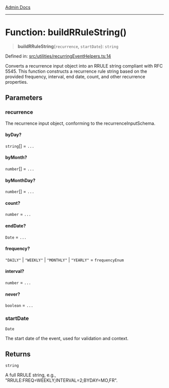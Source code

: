 [Admin Docs](/)

***

# Function: buildRRuleString()

> **buildRRuleString**(`recurrence`, `startDate`): `string`

Defined in: [src/utilities/recurringEventHelpers.ts:14](https://github.com/gautam-divyanshu/talawa-api/blob/84910820371ade6fdca33545b3a0fc1e929731b2/src/utilities/recurringEventHelpers.ts#L14)

Converts a recurrence input object into an RRULE string compliant with RFC 5545.
This function constructs a recurrence rule string based on the provided frequency,
interval, end date, count, and other recurrence properties.

## Parameters

### recurrence

The recurrence input object, conforming to the recurrenceInputSchema.

#### byDay?

`string`[] = `...`

#### byMonth?

`number`[] = `...`

#### byMonthDay?

`number`[] = `...`

#### count?

`number` = `...`

#### endDate?

`Date` = `...`

#### frequency?

`"DAILY"` \| `"WEEKLY"` \| `"MONTHLY"` \| `"YEARLY"` = `frequencyEnum`

#### interval?

`number` = `...`

#### never?

`boolean` = `...`

### startDate

`Date`

The start date of the event, used for validation and context.

## Returns

`string`

A full RRULE string, e.g., "RRULE:FREQ=WEEKLY;INTERVAL=2;BYDAY=MO,FR".
